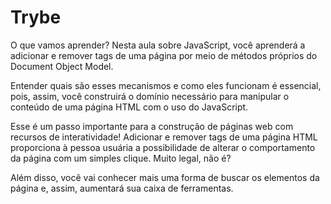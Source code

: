 # Trybe

O que vamos aprender?
Nesta aula sobre JavaScript, você aprenderá a adicionar e remover tags de uma página por meio de métodos próprios do Document Object Model.

Entender quais são esses mecanismos e como eles funcionam é essencial, pois, assim, você construirá o domínio necessário para manipular o conteúdo de uma página HTML com o uso do JavaScript.

Esse é um passo importante para a construção de páginas web com recursos de interatividade! Adicionar e remover tags de uma página HTML proporciona à pessoa usuária a possibilidade de alterar o comportamento da página com um simples clique. Muito legal, não é?

Além disso, você vai conhecer mais uma forma de buscar os elementos da página e, assim, aumentará sua caixa de ferramentas.